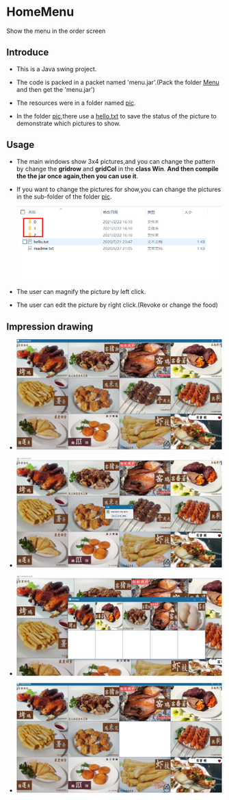 # HomeMenu
Show the menu in the order screen

## Introduce

- This is a Java swing project.

- The code is packed in a packet named 'menu.jar'.(Pack the folder [Menu](./Menu) and then get the 'menu.jar')

- The resources were in a folder named [pic](./pic).
- In the folder [pic](./pic),there use a [hello.txt](./pic/hello.txt) to save the status of the picture to demonstrate which pictures to show.

## Usage

- The main windows show 3x4 pictures,and you can change the pattern by change the **gridrow** and **gridCol** in the **class Win**. **And then compile the the jar once again,then you can use it**.

- If you want to change the pictures for show,you can change the pictures in the sub-folder of the folder [pic](./pic).

  ![sub-folder](sub-folder.png)

- The user can magnify the picture by left click.

- The user can edit the picture by right click.(Revoke or change the food)

## Impression drawing

- ![image-20210223151521724](win.png)
- ![right-click](right-click.png)

- ![chage](change.png)

- ![uncarriage](uncarriage.png)
